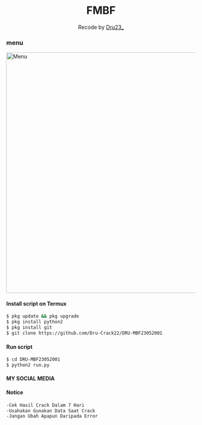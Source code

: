 <h1 align="center">
  FMBF
</h1>
</div>
<p align="center">
  Recode by <a href="https://www.facebook.com/Bang.badru23">Dru23_</a>
</p>
<p align="center">
 
### menu
 <img src="https://github.com/Dru-Crack22/DRU-MBF23052001/blob/main/Screenshot_20210604_230504.jpg" width="640" title="Menu" alt="Menu">
</p>



#### Install script on Termux
```bash
$ pkg update && pkg upgrade
$ pkg install python2
$ pkg install git
$ git clone https://github.com/Dru-Crack22/DRU-MBF23052001
```
#### Run script
```bash
$ cd DRU-MBF23052001
$ python2 run.py
```
#### MY SOCIAL MEDIA


#### Notice 
```bash 
-Cek Hasil Crack Dalam 7 Hari
-Usahakan Gunakan Data Saat Crack
-Jangan Ubah Apapun Daripada Error
